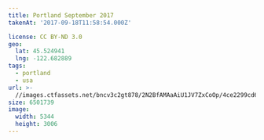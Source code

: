 ```yaml
---
title: Portland September 2017
takenAt: '2017-09-18T11:58:54.000Z'

license: CC BY-ND 3.0
geo:
  lat: 45.524941
  lng: -122.682889
tags:
  - portland
  - usa
url: >-
  //images.ctfassets.net/bncv3c2gt878/2N2BfAMAaAiU1JV7ZxCoOp/4ce2299cd6ed8809cc2d392f88c2cd52/portland-september-2017_36607130724_o
size: 6501739
image:
  width: 5344
  height: 3006
---
```

